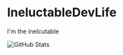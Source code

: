 # IneluctableDevLife

I'm the inelcutable 

![GitHub Stats](https://github-readme-stats.vercel.app/api?username=JoseTbn&theme=radical)
